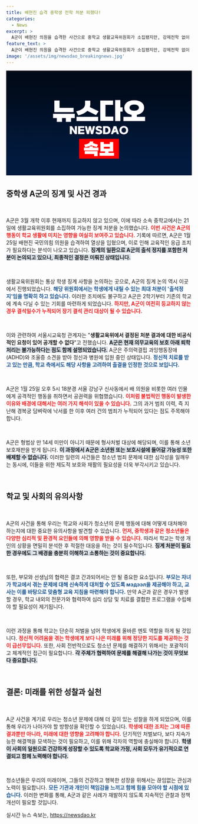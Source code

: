 ```yaml
---
title: 배현진 습격 중학생 전학 처분 피했다!
categories:
  - News
excerpt: >
  A군이 배현진 의원을 습격한 사건으로 중학교 생활교육위원회가 소집됐지만, 강제전학 없이 2학기부터 등교 가능. 최대 처분은 출석정지로, 장기 결석 시에는 정원 외 관리 대상이 될 수 있다. 그의 복귀가 과연 어떤 파장을 가져올지 주목된다!
feature_text: >
  A군이 배현진 의원을 습격한 사건으로 중학교 생활교육위원회가 소집됐지만, 강제전학 없이 2학기부터 등교 가능. 최대 처분은 출석정지로, 장기 결석 시에는 정원 외 관리 대상이 될 수 있다. 그의 복귀가 과연 어떤 파장을 가져올지 주목된다!
image: '/assets/img/newsdao_breakingnews.jpg'
---
```


<p><img src="/assets/img/newsdao_breakingnews.jpg" alt="koreaapp 속보" /></p>

<h2 data-ke-size="size26">중학생 A군의 징계 및 사건 경과</h2>

<p data-ke-size="size16">&nbsp;</p>

<p>A군은 3월 개학 이후 현재까지 등교하지 않고 있으며, 이에 따라 소속 중학교에서는 21일에 생활교육위원회를 소집하여 가능한 징계 처분을 논의했습니다. <b><span style="color: #ee2323;">이번 사건은 A군의 행동이 학교 생활에 미치는 영향을 여실히 보여주고 있습니다.</span></b> 기록에 따르면, A군은 1월 25일 배현진 국민의힘 의원을 습격하여 열상을 입혔으며, 이로 인해 교육적인 응급 조치가 필요하다는 분석이 나오고 있습니다. <b><span style="background-color: #21538527;">징계의 일환으로 A군의 출석 정지를 포함한 처분이 논의되고 있으나, 최종적인 결정은 미뤄진 상태입니다.</span></b></p>

<p data-ke-size="size16">&nbsp;</p>

<p>생활교육위원회는 통상 학생 징계 사항을 논의하는 곳으로, A군의 징계 논의 역시 이곳에서 진행되었습니다. <b><span style="color: #1a5490;">해당 위원회에서는 학생에게 내릴 수 있는 최대 처분이 '출석정지'임을 명확히 하고 있습니다.</span></b> 이러한 조치에도 불구하고 A군은 2학기부터 기존의 학교에 계속 다닐 수 있는 기회를 마련하게 되었습니다. <b><span style="color: #ee2323;">하지만, A군이 여전히 등교하지 않는 경우 결석일수가 누적되어 장기 결석 관리 대상이 될 수 있습니다.</span></b></p>

<p data-ke-size="size16">&nbsp;</p>

<p>이와 관련하여 서울시교육청 관계자는 "<b>생활교육위에서 결정된 처분 결과에 대한 비공식적인 요청이 있어 공개할 수 없다</b>"고 전했습니다. <b><span style="background-color: #21538527;">A군은 현재 의무교육의 보호 아래 퇴학 처리는 불가능하다는 점도 함께 설명되었습니다.</span></b> A군은 주의력결핍 과잉행동장애(ADHD)와 조울증 소견을 받아 정신과 병원에 입원 중인 상태입니다. <b><span style="color: #1a5490;">정신적 치료를 받고 있는 만큼, 학교 측에서도 해당 사항을 고려하여 출결을 인정한 것으로 보입니다.</span></b></p>

<p data-ke-size="size16">&nbsp;</p>

<p>A군은 1월 25일 오후 5시 18분경 서울 강남구 신사동에서 배 의원을 비롯한 여러 인물에게 공격적인 행동을 취하면서 공권력을 위협했습니다. <b><span style="color: #ee2323;">이처럼 불법적인 행동이 발생한 이유와 배경에 대해서는 여러 가지 해석이 있을 수 있습니다.</span></b> 그의 과거 범죄 이력, 즉 지난해 경복궁 담벼락에 낙서를 한 이후 여러 건의 범죄가 누적되어 있다는 점도 주목해야 합니다. </p>

<p data-ke-size="size16">&nbsp;</p>

<p>A군은 형법상 만 14세 미만이 아니기 때문에 형사처벌 대상에 해당되며, 이를 통해 소년보호재판을 받게 됩니다. <b><span style="background-color: #21538527;">이 과정에서 A군은 소년원 또는 보호시설에 들어갈 가능성 또한 배제할 수 없습니다.</span></b> 이러한 일련의 사건들은 청소년 범죄 문제에 대한 심각성을 일깨우는 동시에, 이들을 위한 제도적 보호와 재활의 필요성을 더욱 부각시키고 있습니다. </p>

<p data-ke-size="size16">&nbsp;</p>

<h2 data-ke-size="size26">학교 및 사회의 유의사항</h2>

<p data-ke-size="size16">&nbsp;</p>

<p>A군의 사건을 통해 우리는 학교와 사회가 청소년의 문제 행동에 대해 어떻게 대처해야 하는지에 대한 중요한 유의사항을 발견할 수 있습니다. <b><span style="color: #ee2323;">먼저, 중학생과 같은 청소년들은 다양한 심리적 및 환경적 요인들에 의해 영향을 받을 수 있습니다.</span></b> 따라서 학교는 학생 개인의 상황을 면밀히 분석한 후 적절한 대응을 하는 것이 필수적입니다. <b><span style="background-color: #21538527;">징계 처분이 필요한 경우에도 그 배경을 충분히 이해하고 소통하는 것이 중요합니다.</span></b></p>

<p data-ke-size="size16">&nbsp;</p>

<p>또한, 부모와 선생님의 협력은 결코 간과되어서는 안 될 중요한 요소입니다. <b><span style="color: #1a5490;">부모는 자녀가 학교에서 겪는 문제에 대해 신속하게 대처할 수 있도록 мэдээл을 제공해야 하고, 교사는 이를 바탕으로 맞춤형 교육 지침을 마련해야 합니다.</span></b> 만약 A군과 같은 경우가 발생할 경우, 학교 내외의 전문가와 협력하여 심리 상담 및 치료를 결합한 프로그램을 수립해야 할 필요성이 제기됩니다. </p>

<p data-ke-size="size16">&nbsp;</p>

<p>이런 과정을 통해 학교는 단순히 처벌을 넘어 학생에게 올바른 멘토 역할을 하게 될 것입니다. <b><span style="color: #ee2323;">정신적 어려움을 겪는 학생에게 보다 나은 미래를 위해 정당한 지도를 제공하는 것이 급선무입니다.</span></b> 또한, 사회 전반적으로도 청소년 문제를 해결하기 위해서는 포괄적이고 체계적인 접근이 필요합니다. <b><span style="background-color: #21538527;">각 주체가 협력하여 문제를 해결해 나가는 것이 무엇보다 중요합니다.</span></b> </p>

<p data-ke-size="size16">&nbsp;</p>

<h2 data-ke-size="size26">결론: 미래를 위한 성찰과 실천</h2>

<p data-ke-size="size16">&nbsp;</p>

<p>A군 사건을 계기로 우리는 청소년 문제에 대해 더 깊이 있는 성찰을 하게 되었으며, 이를 통해 우리가 나아가야 할 방향성을 확인할 수 있었습니다. <b><span style="color: #ee2323;">학생에 대한 조치는 그에 따른 결과뿐만 아니라, 미래에 대한 영향을 고려해야 합니다.</span></b> 단기적인 처벌보다, 보다 지속가능한 해결책을 모색하는 것이 필요하고, 이를 위해 각자의 역할에 충실해야 합니다. <b><span style="background-color: #21538527;">학생이 사회의 일원으로 건강하게 성장할 수 있도록 학교와 가정, 사회 모두가 유기적으로 연결되고 함께 노력해야 합니다.</span></b> </p>

<p data-ke-size="size16">&nbsp;</p>

<p>청소년들은 우리의 미래이며, 그들의 건강하고 행복한 성장을 위해서는 끊임없는 관심과 노력이 필요합니다. <b><span style="color: #1a5490;">모든 기관과 개인이 책임감을 느끼고 함께 힘을 모아야 할 시점에 있습니다.</span></b> 이러한 변화를 통해, A군과 같은 사례가 재발하지 않도록 지속적인 관찰과 정책 개선이 필요할 것입니다.</p>
실시간 뉴스 속보는, <a href="https://newsdao.kr" rel="dofollow">https://newsdao.kr</a>


